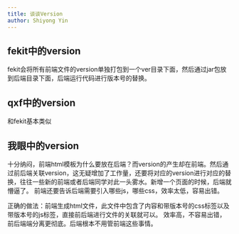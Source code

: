 ```yaml
---
title: 谈谈Version
author: Shiyong Yin
---
```


## fekit中的version

fekit会将所有前端文件的version单独打包到一个ver目录下面，然后通过jar包放到后端目录下面，后端运行代码进行版本号的替换。

## qxf中的version

和fekit基本类似

## 我眼中的version

十分纳闷，前端html模板为什么要放在后端？而version的产生却在前端。然后通过前后端关联version，这无疑增加了工作量，还要将对应的version进行对应的替换，往往一些新的前端或者后端同学对此一头雾水。新增一个页面的时候，后端就懵逼了。
前端还要告诉后端需要引入哪些js，哪些css，效率太低，容易出错。

正确的做法：前端生成html文件，此文件中包含了内容和带版本号的css标签以及带版本号的js标签，直接前后端进行文件的关联就可以。
效率高，不容易出错，前后端端分离更彻底。后端根本不用管前端这些事情。